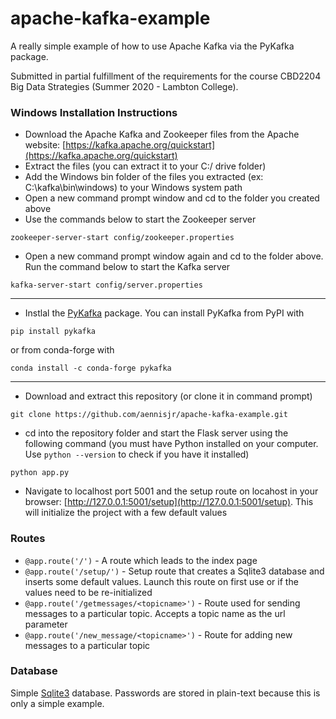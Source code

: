 # apache-kafka-example
A really simple example of how to use Apache Kafka via the PyKafka package.

Submitted in partial fulfillment of the requirements for the course CBD2204 Big Data Strategies (Summer 2020 - Lambton College).

### Windows Installation Instructions

* Download the Apache Kafka and Zookeeper files from the Apache website:  [https://kafka.apache.org/quickstart](https://kafka.apache.org/quickstart)
* Extract the files (you can extract it to your C:/ drive folder)
* Add the Windows bin folder of the files you extracted (ex: C:\kafka\bin\windows) to your Windows system path
* Open a new command prompt window and cd to the folder you created above
* Use the commands below to start the Zookeeper server
```
zookeeper-server-start config/zookeeper.properties
```
* Open a new command prompt window again and cd to the folder above. Run the command below to start the Kafka server
```
kafka-server-start config/server.properties
```
---
* Instlal the [PyKafka](https://pykafka.readthedocs.io/en/latest/) package. You can install PyKafka from PyPI with
```
pip install pykafka
```
or from conda-forge with
```
conda install -c conda-forge pykafka
```
---
* Download and extract this repository (or clone it in command prompt)
```
git clone https://github.com/aennisjr/apache-kafka-example.git
```
* cd into the repository folder and start the Flask server using the following command (you must have Python installed on your computer. Use ``python --version`` to check if you have it installed)
```
python app.py
```
* Navigate to localhost port 5001 and the setup route on locahost in your browser: [http://127.0.0.1:5001/setup](http://127.0.0.1:5001/setup). This will initialize the project with a few default values

### Routes
* ``@app.route('/')`` - A route which leads to the index page
* ``@app.route('/setup/')`` - Setup route that creates a Sqlite3 database and inserts some default values. Launch this route on first use or if the values need to be re-initialized
* ``@app.route('/getmessages/<topicname>')`` - Route used for sending messages to a particular topic. Accepts a topic name as the url parameter
* ``@app.route('/new_message/<topicname>')`` - Route for adding new messages to a particular topic

### Database
Simple [Sqlite3](https://flask.palletsprojects.com/en/1.1.x/patterns/sqlite3/) database. Passwords are stored in plain-text because this is only a simple example.